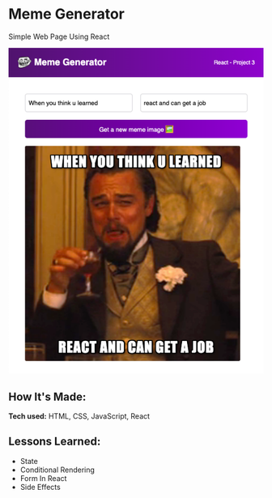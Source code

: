 # Meme Generator

Simple Web Page Using React

![alt tag](./Screenshot%202022-10-29%20at%203.55.13%20PM.png)

## How It's Made:

**Tech used:** HTML, CSS, JavaScript, React

## Lessons Learned:

- State
- Conditional Rendering
- Form In React
- Side Effects
